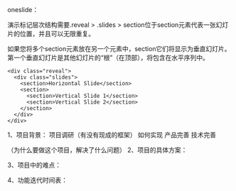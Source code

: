 oneslide：

演示标记层次结构需要.reveal > .slides > section位于section元素代表一张幻灯片的位置，并且可以无限重复。

如果您将多个section元素放在另一个元素中，section它们将显示为垂直幻灯片。第一个垂直幻灯片是其他幻灯片的“根”（在顶部），将包含在水平序列中。
```
<div class="reveal">
  <div class="slides">
    <section>Horizontal Slide</section>
    <section>
      <section>Vertical Slide 1</section>
      <section>Vertical Slide 2</section>
    </section>
  </div>
</div>
```


1、项目背景：
项目调研（有没有现成的框架）
如何实现
产品完善
技术完善


（为什么要做这个项目，解决了什么问题）
2、项目的具体方案：





3、项目中的难点：




4、功能迭代时间表：





